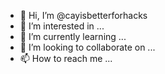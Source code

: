 - 👋 Hi, I’m @cayisbetterforhacks
- 👀 I’m interested in ...
- 🌱 I’m currently learning ...
- 💞️ I’m looking to collaborate on ...
- 📫 How to reach me ...

<!---
cayisbetterforhacks/cayisbetterforhacks is a ✨ special ✨ repository because its `README.md` (this file) appears on your GitHub profile.
You can click the Preview link to take a look at your changes.
--->

